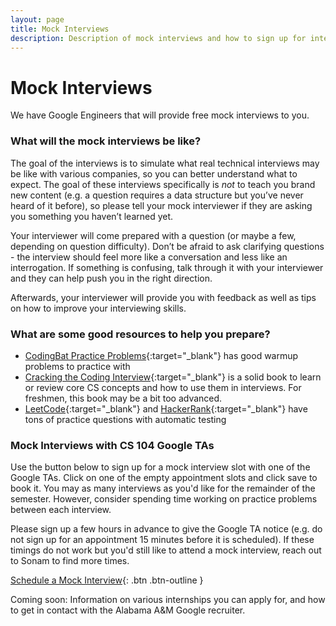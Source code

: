 ```yaml
---
layout: page
title: Mock Interviews
description: Description of mock interviews and how to sign up for interviews
---
```


# Mock Interviews
We have Google Engineers that will provide free mock interviews to you.


### What will the mock interviews be like?

The goal of the interviews is to simulate what real technical interviews may be like with various companies, so you can better understand what to expect. The goal of these interviews specifically is *not* to teach you brand new content (e.g. a question requires a data structure but you’ve never heard of it before), so please tell your mock interviewer if they are asking you something you haven’t learned yet.

Your interviewer will come prepared with a question (or maybe a few, depending on question difficulty). Don’t be afraid to ask clarifying questions - the interview should feel more like a conversation and less like an interrogation. If something is confusing, talk through it with your interviewer and they can help push you in the right direction.

Afterwards, your interviewer will provide you with feedback as well as tips on how to improve your interviewing skills. 

### What are some good resources to help you prepare?

- [CodingBat Practice Problems](https://codingbat.com/python){:target="_blank"} has good warmup problems to practice with
- [Cracking the Coding Interview](https://www.crackingthecodinginterview.com/){:target="_blank"} is a solid book to learn or review core CS concepts and how to use them in interviews. For freshmen, this book may be a bit too advanced.
- [LeetCode](https://leetcode.com/){:target="_blank"} and [HackerRank](https://www.hackerrank.com/){:target="_blank"} have tons of practice questions with automatic testing


### Mock Interviews with CS 104 Google TAs

Use the button below to sign up for a mock interview slot with one of the Google TAs. Click on one of the empty appointment slots and click save to book it. You may as many interviews as you'd like for the remainder of the semester. However, consider spending time working on practice problems between each interview.

Please sign up a few hours in advance to give the Google TA notice (e.g. do not sign up for an appointment 15 minutes before it is scheduled). If these timings do not work but you'd still like to attend a mock interview, reach out to Sonam to find more times. 

[Schedule a Mock Interview](https://calendar.google.com/calendar/u/0/selfsched?sstoken=UU5qRzFsdVFqOW8wfGRlZmF1bHR8ZWM1ZWE1ZmI1ZWFiMGNjZWMwZjE5YTc4ODc4Yjc0MzI){: .btn .btn-outline }


Coming soon: Information on various internships you can apply for, and how to get in contact with the Alabama A&M Google recruiter.
